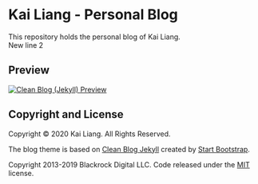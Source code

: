 # Kai Liang - Personal Blog

This repository holds the personal blog of Kai Liang.  
New line 2

## Preview

[![Clean Blog (Jekyll) Preview](https://startbootstrap.com/assets/img/screenshots/themes/clean-blog-jekyll.png)](http://blackrockdigital.github.io/startbootstrap-clean-blog-jekyll/)


## Copyright and License

Copyright © 2020 Kai Liang. All Rights Reserved.

The blog theme is based on [Clean Blog Jekyll](https://github.com/StartBootstrap/startbootstrap-clean-blog-jekyll) created by [Start Bootstrap](http://startbootstrap.com/).

Copyright 2013-2019 Blackrock Digital LLC. Code released under the [MIT](https://github.com/BlackrockDigital/startbootstrap-clean-blog-jekyll/blob/gh-pages/LICENSE) license.
